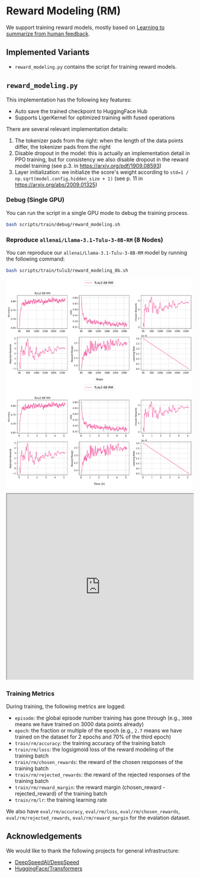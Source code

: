 # Reward Modeling (RM)

We support training reward models, mostly based on [Learning to summarize from human feedback](https://arxiv.org/abs/2009.01325).



## Implemented Variants

- `reward_modeling.py` contains the script for training reward models.


## `reward_modeling.py`


This implementation has the following key features:

- Auto save the trained checkpoint to HuggingFace Hub
- Supports LigerKernel for optimized training with fused operations

There are several relevant implementation details:

1. The tokenizer pads from the right: when the length of the data points differ, the tokenizer pads from the right
1. Disable dropout in the model: this is actually an implementation detail in PPO training, but for consistency we also disable dropout in the reward model training (see p.3. in https://arxiv.org/pdf/1909.08593)
1. Layer initialization: we initialize the score's weight according to `std=1 / np.sqrt(model.config.hidden_size + 1)` (see p. 11 in https://arxiv.org/abs/2009.01325)



### Debug (Single GPU)

You can run the script in a single GPU mode to debug the training process.

```bash
bash scripts/train/debug/reward_modeling.sh
```


### Reproduce `allenai/Llama-3.1-Tulu-3-8B-RM` (8 Nodes)

You can reproduce our `allenai/Llama-3.1-Tulu-3-8B-RM` model by running the following command:

```bash
bash scripts/train/tulu3/reward_modeling_8b.sh
```


![finetune_plot](reward_modeling/tulu3_8b_rm.png)
![finetune_plot](reward_modeling/tulu3_8b_rm-time.png)


<iframe loading="lazy" src="https://wandb.ai/ai2-llm/open_instruct_public/reports/Tulu3-8B-RM--VmlldzoxMTkwOTgyNw" style="width:100%; height:500px" title="Tulu3-8B-RM"></iframe>


### Training Metrics

During training, the following metrics are logged:

* `episode`: the global episode number training has gone through (e.g., `3000` means we have trained on 3000 data points already)
* `epoch`: the fraction or multiple of the epoch (e.g., `2.7` means we have trained on the dataset for 2 epochs and 70% of the third epoch)
* `train/rm/accuracy`: the training accuracy of the training batch
* `train/rm/loss`: the logsigmoid loss of the reward modeling of the training batch
* `train/rm/chosen_rewards`: the reward of the chosen responses of the training batch
* `train/rm/rejected_rewards`: the reward of the rejected responses of the training batch
* `train/rm/reward_margin`: the reward margin (chosen_reward - rejected_reward) of the training batch
* `train/rm/lr`: the training learning rate


We also have `eval/rm/accuracy`, `eval/rm/loss`, `eval/rm/chosen_rewards`, `eval/rm/rejected_rewards`, `eval/rm/reward_margin` for the evalation dataset.



## Acknowledgements

We would like to thank the following projects for general infrastructure:

- [DeepSpeedAI/DeepSpeed](https://github.com/deepspeedai/DeepSpeed)
- [HuggingFace/Transformers](https://github.com/huggingface/transformers)


